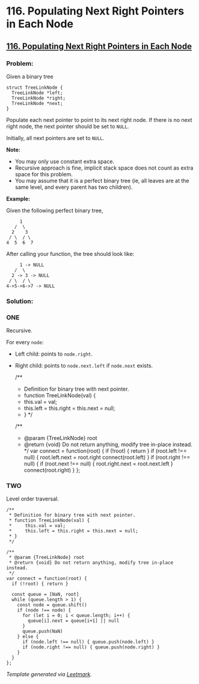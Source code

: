 # 116. Populating Next Right Pointers in Each Node

## [116. Populating Next Right Pointers in Each Node](https://leetcode.com/problems/populating-next-right-pointers-in-each-node/description/)

### Problem:

Given a binary tree

```
struct TreeLinkNode {
  TreeLinkNode *left;
  TreeLinkNode *right;
  TreeLinkNode *next;
}
```

Populate each next pointer to point to its next right node. If there is no next right node, the next pointer should be set to `NULL`.

Initially, all next pointers are set to `NULL`.

**Note:**

- You may only use constant extra space.
- Recursive approach is fine, implicit stack space does not count as extra space for this problem.
- You may assume that it is a perfect binary tree (ie, all leaves are at the same level, and every parent has two children).

**Example:**

Given the following perfect binary tree,

```
     1
   /  \
  2    3
 / \  / \
4  5  6  7
```

After calling your function, the tree should look like:

```
     1 -> NULL
   /  \
  2 -> 3 -> NULL
 / \  / \
4->5->6->7 -> NULL
```

### Solution:

### ONE

Recursive.

For every `node`:

- Left child: points to `node.right`.
- Right child: points to `node.next.left` if `node.next` exists.
    
    /**
    
    - Definition for binary tree with next pointer.
    - function TreeLinkNode(val) {
    - this.val = val;
    - this.left = this.right = this.next = null;
    - } */
    
    /**
    
    - @param {TreeLinkNode} root
    - @return {void} Do not return anything, modify tree in-place instead. */ var connect = function(root) { if (!root) { return } if (root.left !== null) { root.left.next = root.right connect(root.left) } if (root.right !== null) { if (root.next !== null) { root.right.next = root.next.left } connect(root.right) } };

### TWO

Level order traversal.

```
/**
 * Definition for binary tree with next pointer.
 * function TreeLinkNode(val) {
 *     this.val = val;
 *     this.left = this.right = this.next = null;
 * }
 */

/**
 * @param {TreeLinkNode} root
 * @return {void} Do not return anything, modify tree in-place instead.
 */
var connect = function(root) {
  if (!root) { return }

  const queue = [NaN, root]
  while (queue.length > 1) {
    const node = queue.shift()
    if (node !== node) {
      for (let i = 0; i < queue.length; i++) {
        queue[i].next = queue[i+1] || null
      }
      queue.push(NaN)
    } else {
      if (node.left !== null) { queue.push(node.left) }
      if (node.right !== null) { queue.push(node.right) }
    }
  }
};
```

*Template generated via [Leetmark](https://github.com/crimx/crx-leetmark).*